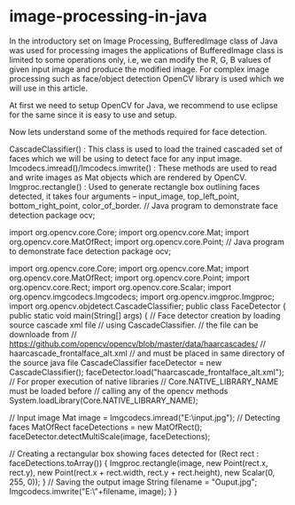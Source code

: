 # image-processing-in-java
In the introductory set on Image Processing, BufferedImage class of Java was used for processing images the applications of BufferedImage class is limited to some operations only, i.e, we can modify the R, G, B values of given input image and produce the modified image. For complex image processing such as face/object detection OpenCV library is used which we will use in this article.

At first we need to setup OpenCV for Java, we recommend to use eclipse for the same since it is easy to use and setup.

Now lets understand some of the methods required for face detection.

CascadeClassifier() : This class is used to load the trained cascaded set of faces which we will be using to detect face for any input image.
Imcodecs.imread()/Imcodecs.imwrite() : These methods are used to read and write images as Mat objects which are rendered by OpenCV.
Imgproc.rectangle() : Used to generate rectangle box outlining faces detected, it takes four arguments – input_image, top_left_point, bottom_right_point, color_of_border.
// Java program to demonstrate face detection 
package ocv; 
  
import org.opencv.core.Core; 
import org.opencv.core.Mat; 
import org.opencv.core.MatOfRect; 
import org.opencv.core.Point; 
// Java program to demonstrate face detection 
package ocv; 
  
import org.opencv.core.Core; 
import org.opencv.core.Mat; 
import org.opencv.core.MatOfRect; 
import org.opencv.core.Point; 
import org.opencv.core.Rect; 
import org.opencv.core.Scalar; 
import org.opencv.imgcodecs.Imgcodecs; 
import org.opencv.imgproc.Imgproc; 
import org.opencv.objdetect.CascadeClassifier;
public class FaceDetector 
{ 
    public static void main(String[] args) 
    { 
  // Face detector creation by loading source cascade xml file 
        // using CascadeClassifier. 
        // the file can be downloade from 
        // https://github.com/opencv/opencv/blob/master/data/haarcascades/ 
        // haarcascade_frontalface_alt.xml 
        // and must be placed in same directory of the source java file 
        CascadeClassifier faceDetector = new CascadeClassifier(); 
        faceDetector.load("haarcascade_frontalface_alt.xml"); 
        // For proper execution of native libraries 
        // Core.NATIVE_LIBRARY_NAME must be loaded before 
        // calling any of the opencv methods 
        System.loadLibrary(Core.NATIVE_LIBRARY_NAME); 
  
 // Input image 
        Mat image = Imgcodecs.imread("E:\\input.jpg"); 
   // Detecting faces 
        MatOfRect faceDetections = new MatOfRect(); 
        faceDetector.detectMultiScale(image, faceDetections); 
  
// Creating a rectangular box showing faces detected 
        for (Rect rect : faceDetections.toArray()) 
        { 
            Imgproc.rectangle(image, new Point(rect.x, rect.y), 
             new Point(rect.x + rect.width, rect.y + rect.height), 
                                           new Scalar(0, 255, 0)); 
        } 
 // Saving the output image 
        String filename = "Ouput.jpg"; 
        Imgcodecs.imwrite("E:\\"+filename, image); 
    } 
} 
